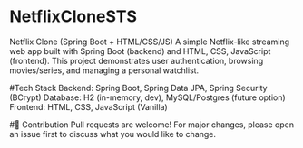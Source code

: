 # NetflixCloneSTS
Netflix Clone (Spring Boot + HTML/CSS/JS)  A simple Netflix-like streaming web app built with Spring Boot (backend) and HTML, CSS, JavaScript (frontend). This project demonstrates user authentication, browsing movies/series, and managing a personal watchlist.

#Tech Stack
Backend: Spring Boot, Spring Data JPA, Spring Security (BCrypt)
Database: H2 (in-memory, dev), MySQL/Postgres (future option)
Frontend: HTML, CSS, JavaScript (Vanilla)

#🙌 Contribution
Pull requests are welcome! For major changes, please open an issue first to discuss what you would like to change.
